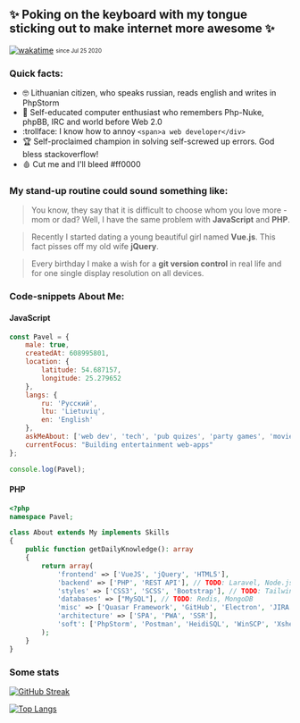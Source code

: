 ## ✨ Poking on the keyboard with my tongue sticking out to make internet more awesome ✨
[![wakatime](https://wakatime.com/badge/user/a47e484d-baa5-4c04-80e7-ce9cf7bebd8c.svg)](https://wakatime.com/@a47e484d-baa5-4c04-80e7-ce9cf7bebd8c) <sub><sup>since Jul 25 2020</sub></sup>

### Quick facts:
- :nerd_face: Lithuanian citizen, who speaks russian, reads english and writes in PhpStorm
- :older_man: Self-educated computer enthusiast who remembers Php-Nuke, phpBB, IRC and world before Web 2.0
- :trollface: I know how to annoy `<span>a web developer</div>`
- :trophy: Self-proclaimed champion in solving self-screwed up errors. God bless stackoverflow!
- :drop_of_blood: Cut me and I'll bleed #ff0000

### My stand-up routine could sound something like:
> You know, they say that it is difficult to choose whom you love more - mom or dad? Well, I have the same problem with **JavaScript** and **PHP**.

> Recently I started dating a young beautiful girl named **Vue.js**. This fact pisses off my old wife **jQuery**.

> Every birthday I make a wish for a **git version control** in real life and for one single display resolution on all devices.

### Code-snippets About Me:

#### JavaScript
```javascript
const Pavel = {
    male: true,
    createdAt: 608995801,
    location: {
        latitude: 54.687157,
        longitude: 25.279652
    },
    langs: {
        ru: 'Русский',
        ltu: 'Lietuvių',
        en: 'English'
    },
    askMeAbout: ['web dev', 'tech', 'pub quizes', 'party games', 'movies'],
    currentFocus: "Building entertainment web-apps"
};

console.log(Pavel);
```

#### PHP
```php
<?php
namespace Pavel;

class About extends My implements Skills
{
    public function getDailyKnowledge(): array
    {
        return array(
            'frontend' => ['VueJS', 'jQuery', 'HTML5'],
            'backend' => ['PHP', 'REST API'], // TODO: Laravel, Node.js
            'styles' => ['CSS3', 'SCSS', 'Bootstrap'], // TODO: TailwindCSS
            'databases' => ["MySQL"], // TODO: Redis, MongoDB
            'misc' => ['Quasar Framework', 'GitHub', 'Electron', 'JIRA', 'Trello'],
            'architecture' => ['SPA', 'PWA', 'SSR'],
            'soft': ['PhpStorm', 'Postman', 'HeidiSQL', 'WinSCP', 'Xshell', 'Photoshop'],
        );
    }
}
```






### Some stats
[![GitHub Streak](http://github-readme-streak-stats.herokuapp.com?user=zikju&theme=radical&date_format=M%20j%5B%2C%20Y%5D)](https://git.io/streak-stats)

[![Top Langs](https://github-readme-stats.vercel.app/api/top-langs/?username=zikju&theme=radical)](https://github.com/anuraghazra/github-readme-stats)
